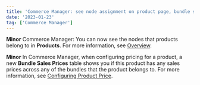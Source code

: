 ```yaml
---
title: 'Commerce Manager: see node assignment on product page, bundle sales pricing extended'
date: '2023-01-23'
tag: ['Commerce Manager']
---
```

**Minor**
Commerce Manager: You can now see the nodes that products belong to in **Products**. For more information, see [Overview](/docs/commerce-manager/product-experience-manager/Products/overview#products-and-catalog-releases).

**Minor**
In Commerce Manager, when configuring pricing for a product, a new **Bundle Sales Prices** table shows you if this product has any sales prices across any of the bundles that the product belongs to. For more information, see [Configuring Product Price](/docs/commerce-manager/product-experience-manager/pricebooks/pxm-pricebooks#adding-products-and-prices-to-a-price-book).
